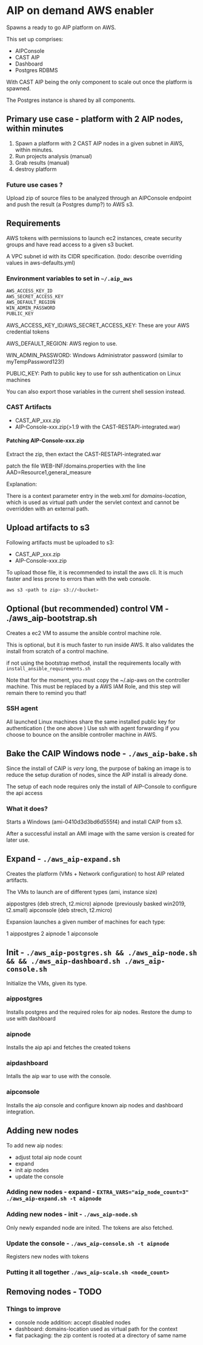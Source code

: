 
# AIP on demand AWS enabler

Spawns a ready to go AIP platform on AWS.

This set up comprises:

* AIPConsole
* CAST AIP
* Dashboard
* Postgres RDBMS

With CAST AIP being the only component to scale out once the platform is spawned.

The Postgres instance is shared by all components.

## Primary use case - platform with 2 AIP nodes, within minutes

1. Spawn a platform with 2 CAST AIP nodes in a given subnet in AWS, within minutes.
2. Run projects analysis (manual)
3. Grab results (manual)
4. destroy platform

### Future use cases ?

Upload zip of source files to be analyzed through an AIPConsole endpoint and push the result (a Postgres dump?) to AWS s3.

## Requirements

AWS tokens with permissions to launch ec2 instances,
create security groups and have read access to a given s3 bucket.

A VPC subnet id with its CIDR specification. (todo: describe overriding values in aws-defaults.yml)

### Environment variables to set in `~/.aip_aws`

```bash
AWS_ACCESS_KEY_ID
AWS_SECRET_ACCESS_KEY
AWS_DEFAULT_REGION
WIN_ADMIN_PASSWORD
PUBLIC_KEY
```

AWS_ACCESS_KEY_ID/AWS_SECRET_ACCESS_KEY: These are your AWS credential tokens

AWS_DEFAULT_REGION: AWS region to use.

WIN_ADMIN_PASSWORD: Windows Administrator password (similar to myTempPassword123!)

PUBLIC_KEY: Path to public key to use for ssh authentication on Linux machines

You can also export those variables in the current shell session instead.


### CAST Artifacts

* CAST_AIP_xxx.zip
* AIP-Console-xxx.zip(>1.9 with the CAST-RESTAPI-integrated.war)

#### Patching AIP-Console-xxx.zip

Extract the zip, then extact the CAST-RESTAPI-integrated.war

patch the file WEB-INF/domains.properties with the line
AAD=Resource1,general_measure

Explanation:

There is a context parameter entry in the web.xml for *domains-location*, which is 
used as virtual path under the servlet context and cannot be overridden with an external path.


## Upload artifacts to s3

Following artifacts must be uploaded to s3:

* CAST_AIP_xxx.zip
* AIP-Console-xxx.zip 

To upload those file, it is recommended to install the aws cli.
It is much faster and less prone to errors than with the web console.

```bash
aws s3 <path to zip> s3://<bucket>
```
## Optional (but recommended) control VM - ./aws_aip-bootstrap.sh

Creates a ec2 VM to assume the ansible control machine role.

This is optional, but it is much faster to run inside AWS.
It also validates the install from scratch of a control machine.

if not using the bootstrap method, install the requirements locally with `install_ansible_requirements.sh`

Note that for the moment, you must copy the ~/.aip-aws on the controller machine.
This must be replaced by a AWS IAM Role, and this step will remain there to remind you that!

### SSH agent

All launched Linux machines share the same installed public key for authentication ( the one above )
Use ssh with agent forwarding if you choose to bounce on the ansible controller machine in AWS.


## Bake the CAIP Windows node - `./aws_aip-bake.sh`

Since the install of CAIP is *very* long,
the purpose of baking an image is to reduce the setup duration of nodes,
  since the AIP install is already done.

The setup of each node requires only the install of AIP-Console to configure the api access

### What it does?

Starts a Windows (ami-0410d3d3bd6d555f4) and install CAIP from s3.

After a successful install an AMI image with the same version is created for later use.

## Expand - `./aws_aip-expand.sh`

Creates the platform (VMs + Network configuration) to host AIP related artifacts.

The VMs to launch are of different types (ami, instance size)

aippostgres (deb strech, t2.micro)
aipnode (previously basked win2019, t2.small)
aipconsole (deb strech, t2.micro)

Expansion launches a given number of machines for each type:

1 aippostgres
2 aipnode
1 aipconsole

## Init - `./aws_aip-postgres.sh && ./aws_aip-node.sh && && ./aws_aip-dashboard.sh ./aws_aip-console.sh`

Initialize the VMs, given its type.

### aippostgres
Installs postgres and the required roles for aip nodes.
Restore the dump to use with dashboard

### aipnode
Installs the aip api and fetches the created tokens

### aipdashboard 
Intalls the aip war to use with the console.

### aipconsole
Installs the aip console and configure known aip nodes and dashboard integration.


## Adding new nodes

To add new aip nodes:

* adjust total aip node count
* expand
* init aip nodes
* update the console

### Adding new nodes - expand - `EXTRA_VARS="aip_node_count=3" ./aws_aip-expand.sh -t aipnode` 

### Adding new nodes - init - `./aws_aip-node.sh` 

Only newly expanded node are inited.
The tokens are also fetched.

### Update the console - `./aws_aip-console.sh -t aipnode`

Registers new nodes with tokens

### Putting it all together `./aws_aip-scale.sh <node_count>`

## Removing nodes - TODO

### Things to improve

* console node addition: accept disabled nodes 
* dashboard: domains-location used as virtual path for the context
* flat packaging: the zip content is rooted at a directory of same name
